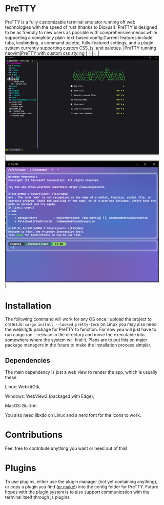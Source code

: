 # PreTTY
PreTTY is a fully customizable terminal emulator running off web technologies with the speed of rust (thanks to Dioxus!). PreTTY is designed to be as friendly to new users as possible with comprehensive menus while supporting a completely plain-text-based config.Current features include tabs, keybinding, a command palette, fully-featured settings, and a plugin system currently supporting custom CSS, js, and palettes. 
|PreTTY running neovim|PreTTY with custom css styling |
|-|-|
|![Default Styling](./example.png)|![Styled Example](./image.png)|

# Installation 
The following command will work for any OS once I upload the project to crates.io:
`cargo install --locked pretty-term`
on Linux you may also need the webkitgtk package for PreTTY to function.
For now you will just have to run cargo run --release in the directory and move the executable into somewhere where the system will find it.
Plans are to put this on major package managers in the future to make the installation process simpler.

## Dependencies 
The main dependency is just a web view to render the app, which is usually these:

Linux: WebkitGtk,

Windows: WebView2 (packaged with Edge),

MacOS: Built-in

You also need libxdo on Linux and a nerd font for the icons to work.

# Contributions
Feel free to contribute anything you want or need out of this! 

# Plugins
To use plugins, either use the plugin manager (not yet containing anything), or copy a plugin you find ([or make!](https://github.com/rhaskia/PreTTYExamplePlugin)) into the config folder for PreTTY.
Future hopes with the plugin system is to also support communication with the terminal itself through js plugins.
